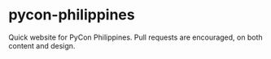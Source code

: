 pycon-philippines
=================

Quick website for PyCon Philippines. Pull requests are encouraged, on both content and design.